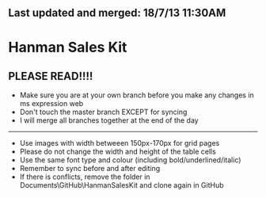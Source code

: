 Last updated and merged: 18/7/13 11:30AM
---------------

Hanman Sales Kit
==========

PLEASE READ!!!!
---------------
- Make sure you are at your own branch before you make any changes in ms expression web
- Don't touch the master branch EXCEPT for syncing
- I will merge all branches together at the end of the day

***

- Use images with width betweeen 150px-170px for grid pages
- Please do not change the width and height of the table cells
- Use the same font type and colour (including bold/underlined/italic)
- Remember to sync before and after editing
- If there is conflicts, remove the folder in Documents\GitHub\HanmanSalesKit and clone again in GitHub
